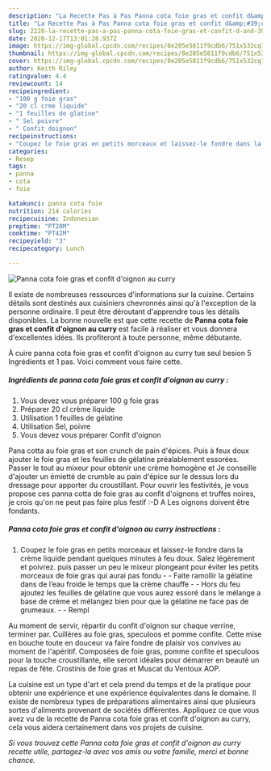 ```yaml
---
description: "La Recette Pas à Pas Panna cota foie gras et confit d&amp;#39;oignon au curry"
title: "La Recette Pas à Pas Panna cota foie gras et confit d&amp;#39;oignon au curry"
slug: 2228-la-recette-pas-a-pas-panna-cota-foie-gras-et-confit-d-and-39-oignon-au-curry
date: 2020-12-17T13:01:28.937Z
image: https://img-global.cpcdn.com/recipes/8e205e5811f9cdb6/751x532cq70/panna-cota-foie-gras-et-confit-doignon-au-curry-photo-principale-de-la-recette.jpg
thumbnail: https://img-global.cpcdn.com/recipes/8e205e5811f9cdb6/751x532cq70/panna-cota-foie-gras-et-confit-doignon-au-curry-photo-principale-de-la-recette.jpg
cover: https://img-global.cpcdn.com/recipes/8e205e5811f9cdb6/751x532cq70/panna-cota-foie-gras-et-confit-doignon-au-curry-photo-principale-de-la-recette.jpg
author: Keith Riley
ratingvalue: 4.4
reviewcount: 14
recipeingredient:
- "100 g foie gras"
- "20 cl crme liquide"
- "1 feuilles de glatine"
- " Sel poivre"
- " Confit doignon"
recipeinstructions:
- "Coupez le foie gras en petits morceaux et laissez-le fondre dans la crème liquide pendant quelques minutes à feu doux. Salez légèrement et poivrez. puis passer un peu le mixeur plongeant pour éviter les petits morceaux de foie gras qui aurai pas fondu  Faite ramollir la gélatine dans de l’eau froide le temps que la crème chauffe  Hors du feu ajoutez les feuilles de gélatine que vous aurez essoré dans le mélange a base de crème et mélangez bien pour que la gélatine ne face pas de grumeaux.  Rempl"
categories:
- Resep
tags:
- panna
- cota
- foie

katakunci: panna cota foie 
nutrition: 214 calories
recipecuisine: Indonesian
preptime: "PT20M"
cooktime: "PT42M"
recipeyield: "3"
recipecategory: Lunch

---
```



![Panna cota foie gras et confit d&#39;oignon au curry](https://img-global.cpcdn.com/recipes/8e205e5811f9cdb6/751x532cq70/panna-cota-foie-gras-et-confit-doignon-au-curry-photo-principale-de-la-recette.jpg)

Il existe de nombreuses ressources d'informations sur la cuisine. Certains détails sont destinés aux cuisiniers chevronnés ainsi qu'à l'exception de la personne ordinaire. Il peut être déroutant d'apprendre tous les détails disponibles. La bonne nouvelle est que cette recette de <strong> Panna cota foie gras et confit d&#39;oignon au curry </strong> est facile à réaliser et vous donnera d'excellentes idées. Ils profiteront à toute personne, même débutante.

<!--inarticleads1-->

À cuire panna cota foie gras et confit d&#39;oignon au curry tue seul besion 5 Ingrédients et 1 pas. Voici comment vous faire cette.

##### Ingrédients de panna cota foie gras et confit d&#39;oignon au curry :

1. Vous devez vous préparer 100 g foie gras
1. Préparer 20 cl crème liquide
1. Utilisation 1 feuilles de gélatine
1. Utilisation  Sel, poivre
1. Vous devez vous préparer  Confit d&#39;oignon


Pana cotta au foie gras et son crunch de pain d&#39;épices. Puis à feux doux ajouter le foie gras et les feuilles de gélatine préalablement essorées. Passer le tout au mixeur pour obtenir une crème homogène et Je conseille d&#39;ajouter un émietté de crumble au pain d&#39;épice sur le dessus lors du dressage pour apporter du croustillant. Pour ouvrir les festivités, je vous propose ces panna cotta de foie gras au confit d&#39;oignons et truffes noires, je crois qu&#39;on ne peut pas faire plus festif :-D A Les oignons doivent être fondants. 

<!--inarticleads2-->

##### Panna cota foie gras et confit d&#39;oignon au curry instructions :

1. Coupez le foie gras en petits morceaux et laissez-le fondre dans la crème liquide pendant quelques minutes à feu doux. Salez légèrement et poivrez. puis passer un peu le mixeur plongeant pour éviter les petits morceaux de foie gras qui aurai pas fondu -  - Faite ramollir la gélatine dans de l’eau froide le temps que la crème chauffe -  - Hors du feu ajoutez les feuilles de gélatine que vous aurez essoré dans le mélange a base de crème et mélangez bien pour que la gélatine ne face pas de grumeaux. -  - Rempl


Au moment de servir, répartir du confit d&#39;oignon sur chaque verrine, terminer par. Cuillères au foie gras, speculoos et pomme confite. Cette mise en bouche toute en douceur va faire fondre de plaisir vos convives au moment de l&#39;apéritif. Composées de foie gras, pomme confite et speculoos pour la touche croustillante, elle seront idéales pour démarrer en beauté un repas de fête. Crostinis de foie gras et Muscat du Ventoux AOP. 

<!--inarticleads1-->

<p>
La cuisine est un type d'art et cela prend du temps et de la pratique pour obtenir une expérience et une expérience équivalentes dans le domaine. Il existe de nombreux types de préparations alimentaires ainsi que plusieurs sortes d'aliments provenant de sociétés différentes. Appliquez ce que vous avez vu de la recette de Panna cota foie gras et confit d&#39;oignon au curry, cela vous aidera certainement dans vos projets de cuisine.
</p>

<p>
<i>Si vous trouvez cette Panna cota foie gras et confit d&#39;oignon au curry recette utile, partagez-la avec vos amis ou votre famille, merci et bonne chance.</i>
</p>
